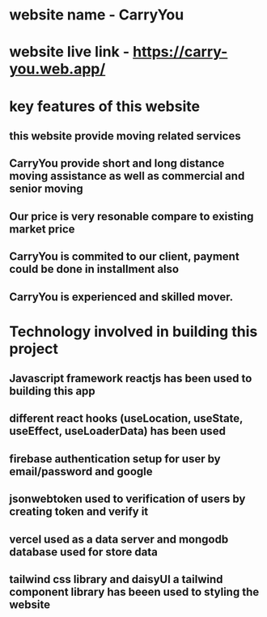 # website name - CarryYou
# website live link - https://carry-you.web.app/

# key features of this website

## this website provide moving related services
## CarryYou provide short and long distance moving assistance as well as commercial and senior moving
## Our price is very resonable compare to existing market price
## CarryYou is commited to our client, payment could be done in installment also
## CarryYou is experienced and skilled mover.

# Technology involved in building this project

## Javascript framework reactjs has been used to building this app
## different react hooks (useLocation, useState, useEffect, useLoaderData) has been used
## firebase authentication setup for user by email/password and google
## jsonwebtoken used to verification of users by creating token and verify it
## vercel used as a data server and mongodb database used for store data
## tailwind css library and daisyUI a tailwind component library has beeen used to styling the website



